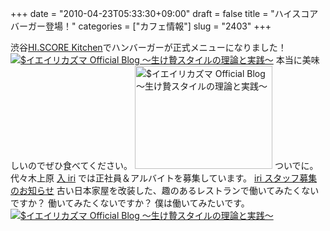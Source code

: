 +++
date = "2010-04-23T05:33:30+09:00"
draft = false
title = "ハイスコアバーガー登場！"
categories = ["カフェ情報"]
slug = "2403"
+++

渋谷<a href="http://hi.score-kitchen.com" target="_blank">HI.SCORE Kitchen</a>でハンバーガーが正式メニューになりました！
<a href="http://ieiri.net/wordpress/wp-content/uploads/ameblo/blog_import_4f7a38b877040.jpg"><img src="http://ieiri.net/wordpress/wp-content/uploads/ameblo/blog_import_4f7a38b7d9dec.jpg"  alt="$イエイリカズマ Official Blog ～生け贄スタイルの理論と実践～" border="0" /></a>
本当に美味しいのでぜひ食べてください。
<a href="http://ieiri.net/wordpress/wp-content/uploads/ameblo/blog_import_4f7a38b9a5af6.jpg"><img src="http://ieiri.net/wordpress/wp-content/uploads/ameblo/blog_import_4f7a38b8de51f.jpg"  alt="$イエイリカズマ Official Blog ～生け贄スタイルの理論と実践～" width="220" height="165" border="0" /></a>
ついでに。
代々木上原 <a href="http://iri-uehara.com/" target="_blank">入 iri</a> では正社員＆アルバイトを募集しています。
<a href="http://iri-uehara.com/info/25733" target="_blank">iri スタッフ募集のお知らせ</a>
古い日本家屋を改装した、趣のあるレストランで働いてみたくないですか？
働いてみたくないですか？
僕は働いてみたいです。
<a href="http://ieiri.net/wordpress/wp-content/uploads/ameblo/blog_import_4f7a38baa3965.jpg"><img src="http://ieiri.net/wordpress/wp-content/uploads/ameblo/blog_import_4f7a38ba00e79.jpg"  alt="$イエイリカズマ Official Blog ～生け贄スタイルの理論と実践～" border="0" /></a>
